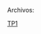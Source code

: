 Archivos:

[TP1](https://drive.google.com/file/d/1PGx1rwQkur-FtxQdUGPt3CEFMdEBXFWm/view?usp=sharing)

